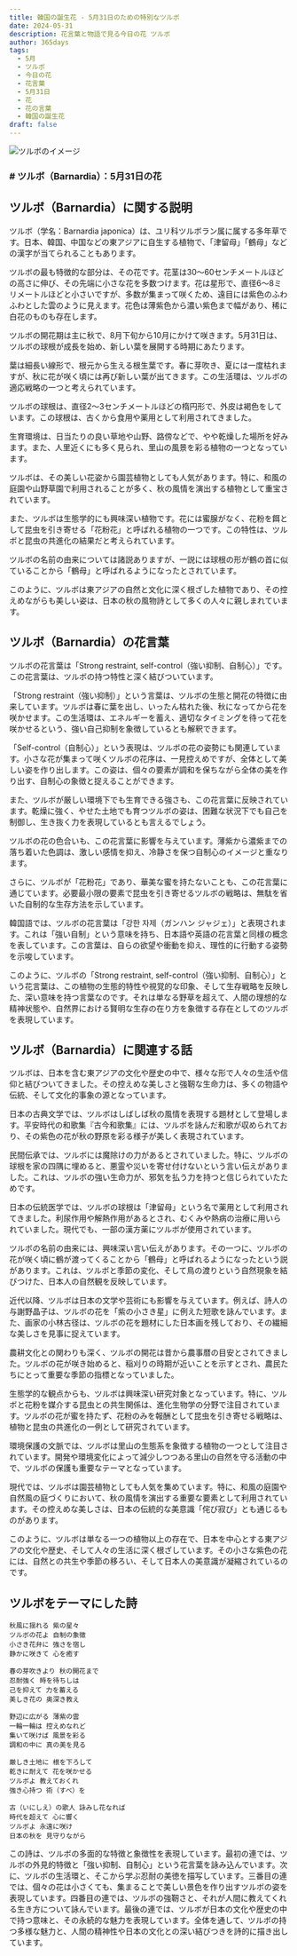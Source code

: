 ```yaml
---
title: 韓国の誕生花 - 5月31日のための特別なツルボ
date: 2024-05-31
description: 花言葉と物語で見る今日の花 ツルボ
author: 365days
tags:
  - 5月
  - ツルボ
  - 今日の花
  - 花言葉
  - 5月31日
  - 花
  - 花の言葉
  - 韓国の誕生花
draft: false
---
```



![ツルボのイメージ](https://cdn.pixabay.com/photo/2020/01/23/07/40/squill-4787085_1280.jpg#center#center)


### # ツルボ（Barnardia）：5月31日の花

## ツルボ（Barnardia）に関する説明

ツルボ（学名：Barnardia japonica）は、ユリ科ツルボラン属に属する多年草です。日本、韓国、中国などの東アジアに自生する植物で、「津留母」「鶴母」などの漢字が当てられることもあります。

ツルボの最も特徴的な部分は、その花です。花茎は30〜60センチメートルほどの高さに伸び、その先端に小さな花を多数つけます。花は星形で、直径6〜8ミリメートルほどと小さいですが、多数が集まって咲くため、遠目には紫色のふわふわとした雲のように見えます。花色は薄紫色から濃い紫色まで幅があり、稀に白花のものも存在します。

ツルボの開花期は主に秋で、8月下旬から10月にかけて咲きます。5月31日は、ツルボの球根が成長を始め、新しい葉を展開する時期にあたります。

葉は細長い線形で、根元から生える根生葉です。春に芽吹き、夏には一度枯れますが、秋に花が咲く頃には再び新しい葉が出てきます。この生活環は、ツルボの適応戦略の一つと考えられています。

ツルボの球根は、直径2〜3センチメートルほどの楕円形で、外皮は褐色をしています。この球根は、古くから食用や薬用として利用されてきました。

生育環境は、日当たりの良い草地や山野、路傍などで、やや乾燥した場所を好みます。また、人里近くにも多く見られ、里山の風景を彩る植物の一つとなっています。

ツルボは、その美しい花姿から園芸植物としても人気があります。特に、和風の庭園や山野草園で利用されることが多く、秋の風情を演出する植物として重宝されています。

また、ツルボは生態学的にも興味深い植物です。花には蜜腺がなく、花粉を餌として昆虫を引き寄せる「花粉花」と呼ばれる植物の一つです。この特性は、ツルボと昆虫の共進化の結果だと考えられています。

ツルボの名前の由来については諸説ありますが、一説には球根の形が鶴の首に似ていることから「鶴母」と呼ばれるようになったとされています。

このように、ツルボは東アジアの自然と文化に深く根ざした植物であり、その控えめながらも美しい姿は、日本の秋の風物詩として多くの人々に親しまれています。

## ツルボ（Barnardia）の花言葉

ツルボの花言葉は「Strong restraint, self-control（強い抑制、自制心）」です。この花言葉は、ツルボの持つ特性と深く結びついています。

「Strong restraint（強い抑制）」という言葉は、ツルボの生態と開花の特徴に由来しています。ツルボは春に葉を出し、いったん枯れた後、秋になってから花を咲かせます。この生活環は、エネルギーを蓄え、適切なタイミングを待って花を咲かせるという、強い自己抑制を象徴しているとも解釈できます。

「Self-control（自制心）」という表現は、ツルボの花の姿勢にも関連しています。小さな花が集まって咲くツルボの花序は、一見控えめですが、全体として美しい姿を作り出します。この姿は、個々の要素が調和を保ちながら全体の美を作り出す、自制心の象徴と捉えることができます。

また、ツルボが厳しい環境下でも生育できる強さも、この花言葉に反映されています。乾燥に強く、やせた土地でも育つツルボの姿は、困難な状況下でも自己を制御し、生き抜く力を表現しているとも言えるでしょう。

ツルボの花の色合いも、この花言葉に影響を与えています。薄紫から濃紫までの落ち着いた色調は、激しい感情を抑え、冷静さを保つ自制心のイメージと重なります。

さらに、ツルボが「花粉花」であり、華美な蜜を持たないことも、この花言葉に通じています。必要最小限の要素で昆虫を引き寄せるツルボの戦略は、無駄を省いた自制的な生存方法を示しています。

韓国語では、ツルボの花言葉は「강한 자제（ガンハン ジャジェ）」と表現されます。これは「強い自制」という意味を持ち、日本語や英語の花言葉と同様の概念を表しています。この言葉は、自らの欲望や衝動を抑え、理性的に行動する姿勢を示唆しています。

このように、ツルボの「Strong restraint, self-control（強い抑制、自制心）」という花言葉は、この植物の生態的特性や視覚的な印象、そして生存戦略を反映した、深い意味を持つ言葉なのです。それは単なる野草を超えて、人間の理想的な精神状態や、自然界における賢明な生存の在り方を象徴する存在としてのツルボを表現しています。

## ツルボ（Barnardia）に関連する話

ツルボは、日本を含む東アジアの文化や歴史の中で、様々な形で人々の生活や信仰と結びついてきました。その控えめな美しさと強靭な生命力は、多くの物語や伝統、そして文化的事象の源となっています。

日本の古典文学では、ツルボはしばしば秋の風情を表現する題材として登場します。平安時代の和歌集『古今和歌集』には、ツルボを詠んだ和歌が収められており、その紫色の花が秋の野原を彩る様子が美しく表現されています。

民間伝承では、ツルボには魔除けの力があるとされていました。特に、ツルボの球根を家の四隅に埋めると、悪霊や災いを寄せ付けないという言い伝えがありました。これは、ツルボの強い生命力が、邪気を払う力を持つと信じられていたためです。

日本の伝統医学では、ツルボの球根は「津留母」という名で薬用として利用されてきました。利尿作用や解熱作用があるとされ、むくみや熱病の治療に用いられていました。現代でも、一部の漢方薬にツルボが使用されています。

ツルボの名前の由来には、興味深い言い伝えがあります。その一つに、ツルボの花が咲く頃に鶴が渡ってくることから「鶴母」と呼ばれるようになったという説があります。これは、ツルボと季節の変化、そして鳥の渡りという自然現象を結びつけた、日本人の自然観を反映しています。

近代以降、ツルボは日本の文学や芸術にも影響を与えています。例えば、詩人の与謝野晶子は、ツルボの花を「紫の小さき星」に例えた短歌を詠んでいます。また、画家の小林古径は、ツルボの花を題材にした日本画を残しており、その繊細な美しさを見事に捉えています。

農耕文化との関わりも深く、ツルボの開花は昔から農事暦の目安とされてきました。ツルボの花が咲き始めると、稲刈りの時期が近いことを示すとされ、農民たちにとって重要な季節の指標となっていました。

生態学的な観点からも、ツルボは興味深い研究対象となっています。特に、ツルボと花粉を媒介する昆虫との共生関係は、進化生物学の分野で注目されています。ツルボの花が蜜を持たず、花粉のみを報酬として昆虫を引き寄せる戦略は、植物と昆虫の共進化の一例として研究されています。

環境保護の文脈では、ツルボは里山の生態系を象徴する植物の一つとして注目されています。開発や環境変化によって減少しつつある里山の自然を守る活動の中で、ツルボの保護も重要なテーマとなっています。

現代では、ツルボは園芸植物としても人気を集めています。特に、和風の庭園や自然風の庭づくりにおいて、秋の風情を演出する重要な要素として利用されています。その控えめな美しさは、日本の伝統的な美意識「侘び寂び」とも通じるものがあります。

このように、ツルボは単なる一つの植物以上の存在で、日本を中心とする東アジアの文化や歴史、そして人々の生活に深く根ざしています。その小さな紫色の花には、自然との共生や季節の移ろい、そして日本人の美意識が凝縮されているのです。

## ツルボをテーマにした詩

    秋風に揺れる 紫の星々
    ツルボの花よ 自制の象徴
    小さき花弁に 強さを宿し
    静かに咲きて 心を癒す

    春の芽吹きより 秋の開花まで
    忍耐強く 時を待ちしは
    己を抑えて 力を蓄える
    美しき花の 奥深き教え

    野辺に広がる 薄紫の雲
    一輪一輪は 控えめなれど
    集いて咲けば 風景を彩る
    調和の中に 真の美を見る

    厳しき土地に 根を下ろして
    乾きに耐えて 花を咲かせる
    ツルボよ 教えておくれ
    強き心持つ 術（すべ）を

    古（いにしえ）の歌人 詠みし花なれば
    時代を超えて 心に響く
    ツルボよ 永遠に咲け
    日本の秋を 見守りながら

この詩は、ツルボの多面的な特徴と象徴性を表現しています。最初の連では、ツルボの外見的特徴と「強い抑制、自制心」という花言葉を詠み込んでいます。次に、ツルボの生活環と、そこから学ぶ忍耐の美徳を描写しています。三番目の連では、個々の花は小さくても、集まることで美しい景色を作り出すツルボの姿を表現しています。四番目の連では、ツルボの強靭さと、それが人間に教えてくれる生き方について詠んでいます。最後の連では、ツルボが日本の文化や歴史の中で持つ意味と、その永続的な魅力を表現しています。全体を通して、ツルボの持つ多様な魅力と、人間の精神性や日本の文化との深い結びつきを詩的に描き出しています。